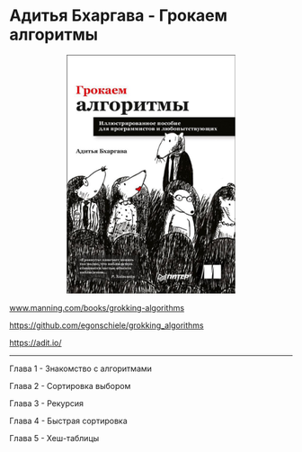 # Адитья Бхаргава - Грокаем алгоритмы
<p align="center">
  <img width="300" src="https://github.com/rsaitov/Books/blob/master/%D0%90%D0%B4%D0%B8%D1%82%D1%8C%D1%8F%20%D0%91%D1%85%D0%B0%D1%80%D0%B3%D0%B0%D0%B2%D0%B0%20-%20%D0%93%D1%80%D0%BE%D0%BA%D0%B0%D0%B5%D0%BC%20%D0%B0%D0%BB%D0%B3%D0%BE%D1%80%D0%B8%D1%82%D0%BC%D1%8B/title.jpeg" />
</p>

www.manning.com/books/grokking-algorithms

https://github.com/egonschiele/grokking_algorithms

https://adit.io/

---

Глава 1 - Знакомство с алгоритмами

Глава 2 - Сортировка выбором

Глава 3 - Рекурсия

Глава 4 - Быстрая сортировка

Глава 5 - Хеш-таблицы